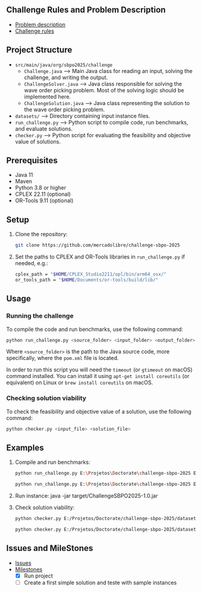 ## Challenge Rules and Problem Description

  - [Problem description](docs/pt_problem_description.pdf)
  - [Challenge rules](docs/pt_challenge_rules.pdf)

## Project Structure

- `src/main/java/org/sbpo2025/challenge`
  - `Challenge.java` ⟶ Main Java class for reading an input, solving the challenge, and writing the output.
  - `ChallengeSolver.java` ⟶ Java class responsible for solving the wave order picking problem. Most of the solving logic should be implemented here.
  - `ChallengeSolution.java` ⟶ Java class representing the solution to the wave order picking problem.
- `datasets/` ⟶ Directory containing input instance files.
- `run_challenge.py` ⟶ Python script to compile code, run benchmarks, and evaluate solutions.
- `checker.py` ⟶ Python script for evaluating the feasibility and objective value of solutions.

## Prerequisites

- Java 11
- Maven
- Python 3.8 or higher
- CPLEX 22.11 (optional)
- OR-Tools 9.11 (optional)

## Setup

1. Clone the repository:
    ```sh
    git clone https://github.com/mercadolibre/challenge-sbpo-2025
    ```
2. Set the paths to CPLEX and OR-Tools libraries in `run_challenge.py` if needed, e.g.:
    ```sh
    cplex_path = "$HOME/CPLEX_Studio2211/opl/bin/arm64_osx/"
    or_tools_path = "$HOME/Documents/or-tools/build/lib/"
    ```

## Usage

### Running the challenge

To compile the code and run benchmarks, use the following command:
```sh
python run_challenge.py <source_folder> <input_folder> <output_folder>
```
Where `<source_folder>` is the path to the Java source code, more specifically, where the `pom.xml` file is located.

In order to run this script you will need the `timeout` (or `gtimeout` on macOS) command installed. You can install it using `apt-get install coreutils` (or equivalent) on Linux or `brew install coreutils` on macOS.

### Checking solution viability

To check the feasibility and objective value of a solution, use the following command:
```sh
python checker.py <input_file> <solution_file>
```

## Examples

1. Compile and run benchmarks:
    ```sh
    python run_challenge.py E:\Projetos\Doctorate\challenge-sbpo-2025 E:\Projetos\Doctorate\challenge-sbpo-2025\datasets\a output\a

    python run_challenge.py E:\Projetos\Doctorate\challenge-sbpo-2025 E:\Projetos\Doctorate\challenge-sbpo-2025\datasets\small output\small
    ```

1. Run instance:
    java -jar target/ChallengeSBPO2025-1.0.jar <inputFilePath> <outputFilePath>
   
2. Check solution viability:
    ```sh
    python checker.py E:/Projetos/Doctorate/challenge-sbpo-2025/datasets/a/instance_0001.txt E:/Projetos/Doctorate/challenge-sbpo-2025/output/instance_0001.txt

    python checker.py E:/Projetos/Doctorate/challenge-sbpo-2025/datasets/test/instance_0020.txt E:/Projetos/Doctorate/challenge-sbpo-2025/output_test/instance_0020.txt
    ```

## Issues and MileStones

  - [Issues](https://github.com/thalyson004/challenge-sbpo-2025/issues)
   - [Milestones](https://github.com/thalyson004/challenge-sbpo-2025/milestones)
     - [X] Run project
     - [ ] Create a first simple solution and teste with sample instances
